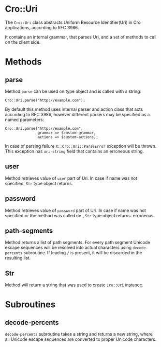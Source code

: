 # Cro::Uri

The `Cro::Uri` class abstracts Uniform Resource Identifier(Uri) in Cro
applications, according to RFC 3986.

It contains an internal grammar, that parses Uri, and a set of methods
to call on the client side.

# Methods

## parse

Method `parse` can be used on type object and is called with a string:

    Cro::Uri.parse("http://example.com");

By default this method uses internal parser and action class that acts
according to RFC 3986, however different parsers may be specified as a
named parameters:

    Cro::Uri.parse("http://example.com",
                   grammar => $custom-grammar,
                   actions => $custom-actions);

In case of parsing failure `X::Cro::Uri::ParseError` exception will be
thrown. This exception has `uri-string` field that contains an
erroneous string.

## user

Method retrieves value of `user` part of Uri. In case if name was not
specified, `Str` type object returns.

## password

Method retrieves value of `password` part of Uri. In case if name was
not specified or the method was called on , `Str` type object returns.
erroneous
## path-segments

Method returns a list of path segments. For every path segment Unicode
escape sequences will be resolved into actual characters using
`decode-percents` subroutine. If leading `/` is present, it will be
discarded in the resulting list.

## Str

Method will return a string that was used to create `Cro::Uri`
instance.

# Subroutines

## decode-percents

`decode-percents` subroutine takes a string and returns a new string,
where all Unicode escape sequences are converted to proper Unicode
characters.
